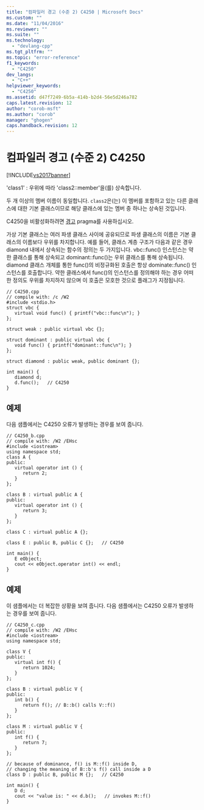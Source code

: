 ```yaml
---
title: "컴파일러 경고 (수준 2) C4250 | Microsoft Docs"
ms.custom: ""
ms.date: "11/04/2016"
ms.reviewer: ""
ms.suite: ""
ms.technology: 
  - "devlang-cpp"
ms.tgt_pltfrm: ""
ms.topic: "error-reference"
f1_keywords: 
  - "C4250"
dev_langs: 
  - "C++"
helpviewer_keywords: 
  - "C4250"
ms.assetid: d47f7249-6b5a-414b-b2d4-56e5d246a782
caps.latest.revision: 12
author: "corob-msft"
ms.author: "corob"
manager: "ghogen"
caps.handback.revision: 12
---
```

# 컴파일러 경고 (수준 2) C4250
[!INCLUDE[vs2017banner](../../assembler/inline/includes/vs2017banner.md)]

'class1' : 우위에 따라 'class2::member'을\(를\) 상속합니다.  
  
 두 개 이상의 멤버 이름이 동일합니다.  `class2`은\(는\) 이 멤버를 포함하고 있는 다른 클래스에 대한 기본 클래스이므로 해당 클래스에 있는 멤버 중 하나는 상속된 것입니다.  
  
 C4250을 비활성화하려면 [경고](../../preprocessor/warning.md) pragma를 사용하십시오.  
  
 가상 기본 클래스는 여러 파생 클래스 사이에 공유되므로 파생 클래스의 이름은 기본 클래스의 이름보다 우위를 차지합니다.  예를 들어, 클래스 계층 구조가 다음과 같은 경우 diamond 내에서 상속되는 함수의 정의는 두 가지입니다. vbc::func\(\) 인스턴스는 약한 클래스를 통해 상속되고 dominant::func\(\)는 우위 클래스를 통해 상속됩니다.  diamond 클래스 개체를 통한 func\(\)의 비정규화된 호출은 항상 dominate::func\(\) 인스턴스를 호출합니다.  약한 클래스에서 func\(\)의 인스턴스를 정의해야 하는 경우 어떠한 정의도 우위를 차지하지 않으며 이 호출은 모호한 것으로 플래그가 지정됩니다.  
  
```  
// C4250.cpp  
// compile with: /c /W2  
#include <stdio.h>  
struct vbc {  
   virtual void func() { printf("vbc::func\n"); }  
};  
  
struct weak : public virtual vbc {};  
  
struct dominant : public virtual vbc {  
   void func() { printf("dominant::func\n"); }  
};  
  
struct diamond : public weak, public dominant {};  
  
int main() {  
   diamond d;  
   d.func();   // C4250  
}  
```  
  
## 예제  
 다음 샘플에서는 C4250 오류가 발생하는 경우를 보여 줍니다.  
  
```  
// C4250_b.cpp  
// compile with: /W2 /EHsc  
#include <iostream>  
using namespace std;  
class A {  
public:  
   virtual operator int () {  
      return 2;  
   }  
};  
  
class B : virtual public A {  
public:  
   virtual operator int () {  
      return 3;  
   }  
};  
  
class C : virtual public A {};  
  
class E : public B, public C {};   // C4250  
  
int main() {  
   E eObject;  
   cout << eObject.operator int() << endl;  
}  
```  
  
## 예제  
 이 샘플에서는 더 복잡한 상황을 보여 줍니다.  다음 샘플에서는 C4250 오류가 발생하는 경우를 보여 줍니다.  
  
```  
// C4250_c.cpp  
// compile with: /W2 /EHsc  
#include <iostream>  
using namespace std;  
  
class V {  
public:  
   virtual int f() {  
      return 1024;  
   }  
};  
  
class B : virtual public V {  
public:  
   int b() {  
      return f(); // B::b() calls V::f()  
   }  
};  
  
class M : virtual public V {  
public:  
   int f() {  
      return 7;  
   }  
};  
  
// because of dominance, f() is M::f() inside D,  
// changing the meaning of B::b's f() call inside a D  
class D : public B, public M {};   // C4250  
  
int main() {  
   D d;  
   cout << "value is: " << d.b();   // invokes M::f()  
}  
```